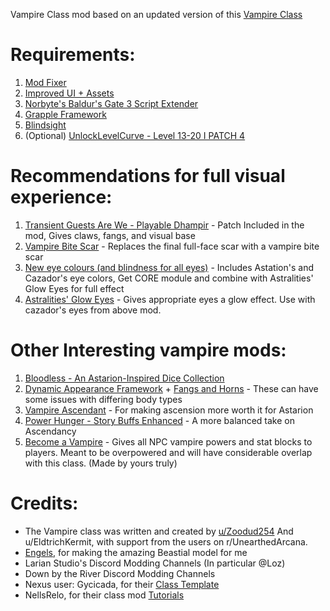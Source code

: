 Vampire Class mod based on an updated version of this [Vampire Class](https://drive.google.com/file/d/1qvOG1JmA-AmosprgB2UOd-a31GalG2l0/view)

# Requirements:
1. [Mod Fixer](https://www.nexusmods.com/baldursgate3/mods/141)
2. [Improved UI + Assets](https://www.nexusmods.com/baldursgate3/mods/366?tab=description)
3. [Norbyte's Baldur's Gate 3 Script Extender](https://github.com/Norbyte/bg3se/tree/main)
4. [Grapple Framework](https://www.nexusmods.com/baldursgate3/mods/3382)
5. [Blindsight](https://www.nexusmods.com/baldursgate3/mods/3807?tab=description)
6. (Optional) [UnlockLevelCurve - Level 13-20 I PATCH 4](https://www.nexusmods.com/baldursgate3/mods/377)

# Recommendations for full visual experience:
1. [Transient Guests Are We - Playable Dhampir](https://www.nexusmods.com/baldursgate3/mods/4750) - Patch Included in the mod, Gives claws, fangs, and visual base
2. [Vampire Bite Scar](https://www.nexusmods.com/baldursgate3/mods/4158) - Replaces the final full-face scar with a vampire bite scar
3. [New eye colours (and blindness for all eyes)](https://www.nexusmods.com/baldursgate3/mods/2072?tab=description) - Includes Astation's and Cazador's eye colors, Get CORE module and combine with Astralities' Glow Eyes for full effect
4. [Astralities' Glow Eyes](https://www.nexusmods.com/baldursgate3/mods/4964) - Gives appropriate eyes a glow effect. Use with cazador's eyes from above mod.

# Other Interesting vampire mods:
1. [Bloodless - An Astarion-Inspired Dice Collection](https://www.nexusmods.com/baldursgate3/mods/2465)
2. [Dynamic Appearance Framework](https://www.nexusmods.com/baldursgate3/mods/2276) + [Fangs and Horns](https://www.nexusmods.com/baldursgate3/mods/2279) - These can have some issues with differing body types
3. [Vampire Ascendant](https://www.nexusmods.com/baldursgate3/mods/1914) - For making ascension more worth it for Astarion
4. [Power Hunger - Story Buffs Enhanced](https://www.nexusmods.com/baldursgate3/mods/3989) - A more balanced take on Ascendancy
5. [Become a Vampire](https://www.nexusmods.com/baldursgate3/mods/4907?tab=description) - Gives all NPC vampire powers and stat blocks to players. Meant to be overpowered and will have considerable overlap with this class. (Made by yours truly)

# Credits:
- The Vampire class was written and created by [u/Zoodud254](https://www.reddit.com/user/Zoodud254/) And u/EldtrichKermit, with support from the users on r/UnearthedArcana.
- [Engels](https://www.nexusmods.com/baldursgate3/users/50801166?tab=about+me), for making the amazing Beastial model for me
- Larian Studio's Discord Modding Channels (In particular @Loz)
- Down by the River Discord Modding Channels
- Nexus user: Gycicada, for their [Class Template](https://www.nexusmods.com/baldursgate3/mods/946/)
- NellsRelo, for their class mod [Tutorials](https://github.com/BG3-Community-Library-Team/BG3-Community-Library/wiki/Tutorials)
